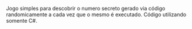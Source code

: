 Jogo simples para descobrir o numero secreto gerado via código randomicamente a cada vez que o mesmo é executado. Código utilizando somente C#. 
